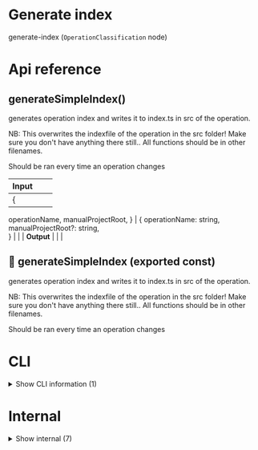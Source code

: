# Generate index

generate-index (`OperationClassification` node)



# Api reference

## generateSimpleIndex()

generates operation index and writes it to index.ts in src of the operation.

NB: This overwrites the indexfile of the operation in the src folder! Make sure you don't have anything there still.. All functions should be in other filenames.

Should be ran every time an operation changes


| Input      |    |    |
| ---------- | -- | -- |
| {
  operationName,
  manualProjectRoot,
} | { operationName: string, <br />manualProjectRoot?: string, <br /> } |  |
| **Output** |    |    |



## 📄 generateSimpleIndex (exported const)

generates operation index and writes it to index.ts in src of the operation.

NB: This overwrites the indexfile of the operation in the src folder! Make sure you don't have anything there still.. All functions should be in other filenames.

Should be ran every time an operation changes

# CLI

<details><summary>Show CLI information (1)</summary>
    
  # 📄 [operationName] (unexported const)


  </details>

# Internal

<details><summary>Show internal (7)</summary>
    
  # generateNamedIndex()

Generates an index.ts file based on named statements in the operation. Also generates test array. Not used currently.

NB: This overwrites the indexfile of the operation in the src folder! Make sure you don't have anything there still.. All functions should be in other filenames.

Should be ran every time an operation changes


| Input      |    |    |
| ---------- | -- | -- |
| {
  operationName,
  manualProjectRoot,
} | { manualProjectRoot?: string, <br />operationName: string, <br /> } |  |
| **Output** |    |    |



## isTestFn()

| Input      |    |    |
| ---------- | -- | -- |
| x | `ImportStatement` |  |
| **Output** | {  }   |    |



## mapToImportStatement()

| Input      |    |    |
| ---------- | -- | -- |
| item | {  } |  |,| type | variable / function / interface |  |
| **Output** | { type: function / variable / interface, <br />name: string, <br />srcRelativeFileId: string, <br /> }   |    |



## 🔹 ImportStatement

Properties: 

 | Name | Type | Description |
|---|---|---|
| type  | string |  |
| name  | string |  |
| srcRelativeFileId  | string |  |



## 📄 generateNamedIndex (exported const)

Generates an index.ts file based on named statements in the operation. Also generates test array. Not used currently.

NB: This overwrites the indexfile of the operation in the src folder! Make sure you don't have anything there still.. All functions should be in other filenames.

Should be ran every time an operation changes


## 📄 isTestFn (exported const)

## 📄 mapToImportStatement (exported const)

  </details>

